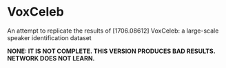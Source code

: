 # VoxCeleb
An attempt to replicate the results of [1706.08612] VoxCeleb: a large-scale speaker identification dataset

**NONE: IT IS NOT COMPLETE. THIS VERSION PRODUCES BAD RESULTS. NETWORK DOES NOT LEARN.**
